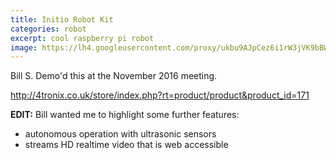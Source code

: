```yaml
---
title: Initio Robot Kit
categories: robot
excerpt: cool raspberry pi robot
image: https://lh4.googleusercontent.com/proxy/ukbu9AJpCez6i1rW3jVK9bBWnSLYPxMefPhkqCoZCjiSiFD4dTtA5uE93q4_JRTDI77K9gqeX0xysD3ib11xWVny8PXUsl2hEUnWA_sXqYObXZwJOarWlst1cKq5VW9Ybi39NNCMxx46zbYzABTdz4xSPCBHO1z6S7mzfWQy-DgB=w326-h400-nc
---
```

Bill S. Demo'd this at the November 2016 meeting.

http://4tronix.co.uk/store/index.php?rt=product/product&product_id=171

**EDIT:** Bill wanted me to highlight some further features:
* autonomous operation with ultrasonic sensors
* streams HD realtime video that is web accessible
